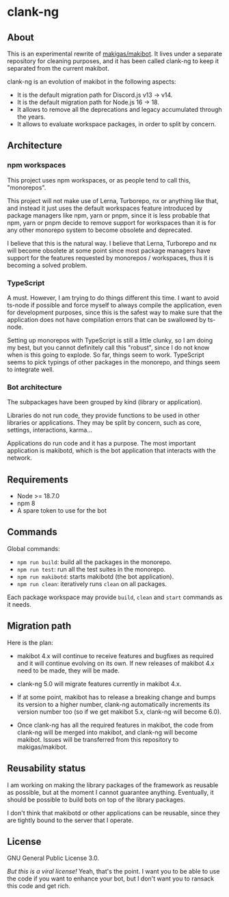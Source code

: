 # clank-ng

## About

This is an experimental rewrite of
[makigas/makibot](github.com/makigas/makibot). It lives under a separate
repository for cleaning purposes, and it has been called clank-ng to keep it
separated from the current makibot.

clank-ng is an evolution of makibot in the following aspects:

- It is the default migration path for Discord.js v13 -> v14.
- It is the default migration path for Node.js 16 -> 18.
- It allows to remove all the deprecations and legacy accumulated through the
  years.
- It allows to evaluate workspace packages, in order to split by concern.

## Architecture

### npm workspaces

This project uses npm workspaces, or as people tend to call this, "monorepos".

This project will not make use of Lerna, Turborepo, nx or anything like that,
and instead it just uses the default workspaces feature introduced by package
managers like npm, yarn or pnpm, since it is less probable that npm, yarn or
pnpm decide to remove support for workspaces than it is for any other monorepo
system to become obsolete and deprecated.

I believe that this is the natural way. I believe that Lerna, Turborepo and nx
will become obsolete at some point since most package managers have support for
the features requested by monorepos / workspaces, thus it is becoming a solved
problem.

### TypeScript

A must. However, I am trying to do things different this time. I want to avoid
ts-node if possible and force myself to always compile the application, even for
development purposes, since this is the safest way to make sure that the
application does not have compilation errors that can be swallowed by ts-node.

Setting up monorepos with TypeScript is still a little clunky, so I am doing my
best, but you cannot definitely call this "robust", since I do not know when is
this going to explode. So far, things seem to work. TypeScript seems to pick
typings of other packages in the monorepo, and things seem to integrate well.

### Bot architecture

The subpackages have been grouped by kind (library or application).

Libraries do not run code, they provide functions to be used in other libraries
or applications. They may be split by concern, such as core, settings,
interactions, karma...

Applications do run code and it has a purpose. The most important application is
makibotd, which is the bot application that interacts with the network.

## Requirements

- Node >= 18.7.0
- npm 8
- A spare token to use for the bot

## Commands

Global commands:

- `npm run build`: build all the packages in the monorepo.
- `npm run test`: run all the test suites in the monorepo.
- `npm run makibotd`: starts makibotd (the bot application).
- `npm run clean`: iteratively runs `clean` on all packages.

Each package workspace may provide `build`, `clean` and `start` commands as it
needs.

## Migration path

Here is the plan:

- makibot 4.x will continue to receive features and bugfixes as required and it
  will continue evolving on its own. If new releases of makibot 4.x need to be
  made, they will be made.

- clank-ng 5.0 will migrate features currently in makibot 4.x.

- If at some point, makibot has to release a breaking change and bumps its
  version to a higher number, clank-ng automatically increments its version
  number too (so if we get makibot 5.x, clank-ng will become 6.0).

- Once clank-ng has all the required features in makibot, the code from clank-ng
  will be merged into makibot, and clank-ng will become makibot. Issues will be
  transferred from this repository to makigas/makibot.

## Reusability status

I am working on making the library packages of the framework as reusable as
possible, but at the moment I cannot guarantee anything. Eventually, it should
be possible to build bots on top of the library packages.

I don't think that makibotd or other applications can be reusable, since they
are tightly bound to the server that I operate.

## License

GNU General Public License 3.0.

_But this is a viral license!_ Yeah, that's the point. I want you to be able to
use the code if you want to enhance your bot, but I don't want you to ransack
this code and get rich.
